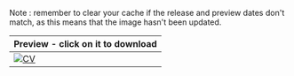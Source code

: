 Note : remember to clear your cache if the release and preview dates don't match, as this means that the image hasn't been updated.

| Preview - click on it to download |
| ---------- |
| <a href=https://github.com/c2tz/CV-test/releases/download/2024.12.19.00.27.23/CV_TAILLIEZ_Clément.pdf><img src=https://raw.githubusercontent.com/c2tz/CV-test/main/CV_TAILLIEZ_Clément.png alt=CV Preview></a> |
